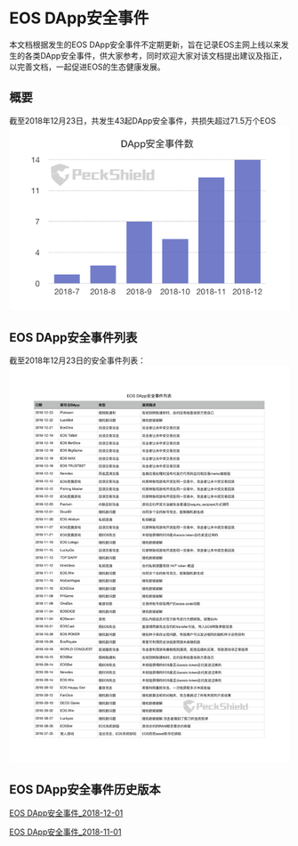 # EOS DApp安全事件

本文档根据发生的EOS DApp安全事件不定期更新，旨在记录EOS主网上线以来发生的各类DApp安全事件，供大家参考，同时欢迎大家对该文档提出建议及指正，以完善文档，一起促进EOS的生态健康发展。

## 概要
截至2018年12月23日，共发生43起DApp安全事件，共损失超过71.5万个EOS
![EOS DApp安全事件列表](dapp_attacks_summary.png)

## EOS DApp安全事件列表
截至2018年12月23日的安全事件列表：
![EOS DApp安全事件列表](eos_dapp_attacks.png)

## EOS DApp安全事件历史版本
[EOS DApp安全事件_2018-12-01](https://github.com/peckshield/EOS/blob/master/known_dapp_attacks/eos_know_dapp_attacks_2018_12_01.md)

[EOS DApp安全事件_2018-11-01](https://github.com/peckshield/EOS/blob/master/known_dapp_attacks/eos_know_dapp_attacks_2018_11_01.md)